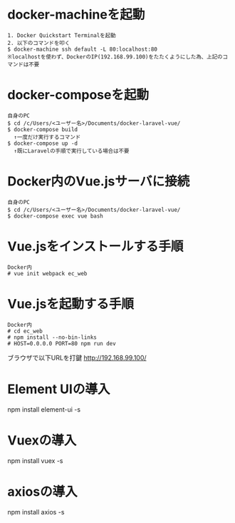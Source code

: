 # docker-machineを起動
```
1. Docker Quickstart Terminalを起動
2. 以下のコマンドを叩く
$ docker-machine ssh default -L 80:localhost:80
※localhostを使わず、DockerのIP(192.168.99.100)をたたくようにした為、上記のコマンドは不要
```

# docker-composeを起動
```
自身のPC
$ cd /c/Users/<ユーザー名>/Documents/docker-laravel-vue/
$ docker-compose build
  ↑一度だけ実行するコマンド
$ docker-compose up -d
  ↑既にLaravelの手順で実行している場合は不要
```

# Docker内のVue.jsサーバに接続
```
自身のPC
$ cd /c/Users/<ユーザー名>/Documents/docker-laravel-vue/
$ docker-compose exec vue bash
```

# Vue.jsをインストールする手順
```
Docker内
# vue init webpack ec_web
```

# Vue.jsを起動する手順
```
Docker内
# cd ec_web
# npm install --no-bin-links
# HOST=0.0.0.0 PORT=80 npm run dev
```

ブラウザで以下URLを打鍵
http://192.168.99.100/

# Element UIの導入
npm install element-ui -s

# Vuexの導入
npm install vuex -s

# axiosの導入
npm install axios -s
